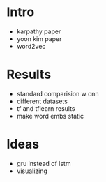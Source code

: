 # Intro
- karpathy paper
- yoon kim paper
- word2vec
# Results
- standard comparision w cnn
- different datasets
- tf and tflearn results
- make word embs static
# Ideas
- gru instead of lstm
- visualizing
